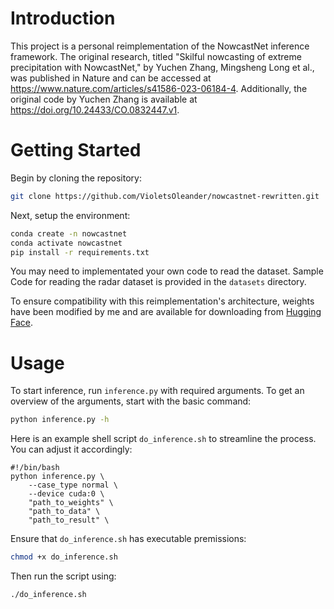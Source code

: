 # Introduction
This project is a personal reimplementation of the NowcastNet inference framework. The original research, titled "Skilful nowcasting of extreme precipitation with NowcastNet," by Yuchen Zhang, Mingsheng Long et al., was published in Nature and can be accessed at https://www.nature.com/articles/s41586-023-06184-4. Additionally, the original code by Yuchen Zhang is available at https://doi.org/10.24433/CO.0832447.v1.

# Getting Started
Begin by cloning the repository:

```bash
git clone https://github.com/VioletsOleander/nowcastnet-rewritten.git
```

Next, setup the environment:

```bash
conda create -n nowcastnet
conda activate nowcastnet
pip install -r requirements.txt
```

You may need to implementated your own code to read the dataset. Sample Code for reading the radar dataset is provided in the `datasets` directory.

To ensure compatibility with this reimplementation's architecture, weights have been modified by me and are available for downloading from [Hugging Face](https://huggingface.co/VioletsOleander/nowcastnet-rewritten).

# Usage
To start inference, run `inference.py` with required arguments. To get an overview of the arguments, start with the basic command:

```bash
python inference.py -h
```

Here is an example shell script `do_inference.sh` to streamline the process. You can adjust it accordingly: 

```shell
#!/bin/bash
python inference.py \
    --case_type normal \
    --device cuda:0 \
    "path_to_weights" \
    "path_to_data" \
    "path_to_result" \
```

Ensure that `do_inference.sh` has executable premissions:

```bash
chmod +x do_inference.sh
```

Then run the script using:

```bash
./do_inference.sh
```

